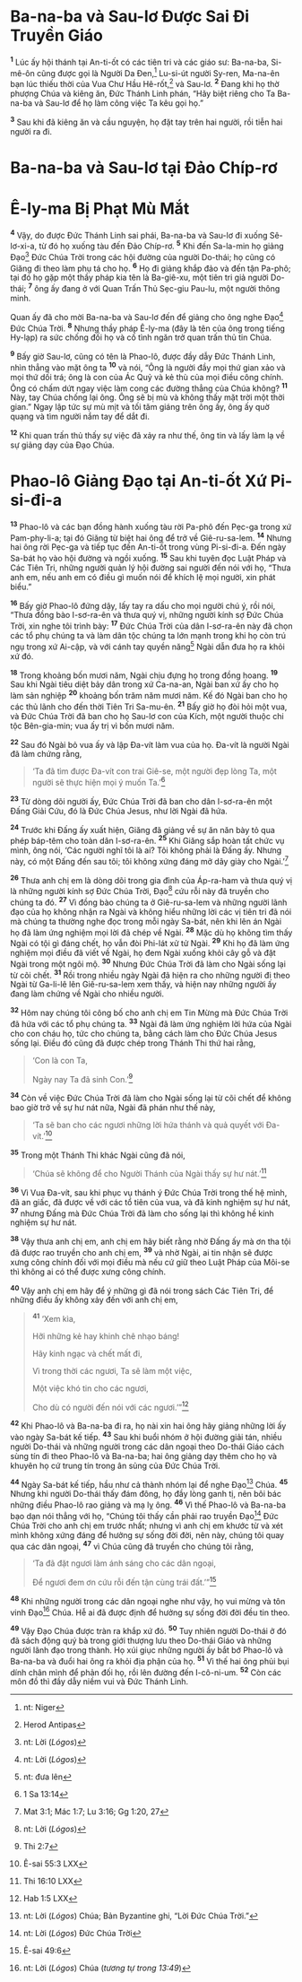 # Ba-na-ba và Sau-lơ Ðược Sai Ði Truyền Giáo

<sup><b>1</b></sup> Lúc ấy hội thánh tại An-ti-ốt có các tiên tri và các giáo sư: Ba-na-ba, Si-mê-ôn cũng được gọi là Người Da Ðen,[^1-852290ad-ddcc-4d18-a63c-be815ef3155b] Lu-si-út người Sy-ren, Ma-na-ên bạn lúc thiếu thời của Vua Chư Hầu Hê-rốt,[^2-852290ad-ddcc-4d18-a63c-be815ef3155b] và Sau-lơ. <sup><b>2</b></sup> Ðang khi họ thờ phượng Chúa và kiêng ăn, Ðức Thánh Linh phán, “Hãy biệt riêng cho Ta Ba-na-ba và Sau-lơ để họ làm công việc Ta kêu gọi họ.”

<sup><b>3</b></sup> Sau khi đã kiêng ăn và cầu nguyện, họ đặt tay trên hai người, rồi tiễn hai người ra đi.

# Ba-na-ba và Sau-lơ tại Ðảo Chíp-rơ

# Ê-ly-ma Bị Phạt Mù Mắt

<sup><b>4</b></sup> Vậy, do được Ðức Thánh Linh sai phái, Ba-na-ba và Sau-lơ đi xuống Sê-lơ-xi-a, từ đó họ xuống tàu đến Ðảo Chíp-rơ. <sup><b>5</b></sup> Khi đến Sa-la-min họ giảng Ðạo[^3-852290ad-ddcc-4d18-a63c-be815ef3155b] Ðức Chúa Trời trong các hội đường của người Do-thái; họ cũng có Giăng đi theo làm phụ tá cho họ. <sup><b>6</b></sup> Họ đi giảng khắp đảo và đến tận Pa-phô; tại đó họ gặp một thầy pháp kia tên là Ba-giê-xu, một tiên tri giả người Do-thái; <sup><b>7</b></sup> ông ấy đang ở với Quan Trấn Thủ Sẹc-giu Pau-lu, một người thông minh.

Quan ấy đã cho mời Ba-na-ba và Sau-lơ đến để giảng cho ông nghe Ðạo[^4-852290ad-ddcc-4d18-a63c-be815ef3155b] Ðức Chúa Trời. <sup><b>8</b></sup> Nhưng thầy pháp Ê-ly-ma (đây là tên của ông trong tiếng Hy-lạp) ra sức chống đối họ và cố tình ngăn trở quan trấn thủ tin Chúa.

<sup><b>9</b></sup> Bấy giờ Sau-lơ, cũng có tên là Phao-lô, được đầy dẫy Ðức Thánh Linh, nhìn thẳng vào mặt ông ta <sup><b>10</b></sup> và nói, “Ông là người đầy mọi thứ gian xảo và mọi thứ dối trá; ông là con của Ác Quỷ và kẻ thù của mọi điều công chính. Ông có chấm dứt ngay việc làm cong các đường thẳng của Chúa không? <sup><b>11</b></sup> Này, tay Chúa chống lại ông. Ông sẽ bị mù và không thấy mặt trời một thời gian.” Ngay lập tức sự mù mịt và tối tăm giáng trên ông ấy, ông ấy quờ quạng và tìm người nắm tay để dắt đi.

<sup><b>12</b></sup> Khi quan trấn thủ thấy sự việc đã xảy ra như thế, ông tin và lấy làm lạ về sự giảng dạy của Ðạo Chúa.

# Phao-lô Giảng Ðạo tại An-ti-ốt Xứ Pi-si-đi-a

<sup><b>13</b></sup> Phao-lô và các bạn đồng hành xuống tàu rời Pa-phô đến Pẹc-ga trong xứ Pam-phy-li-a; tại đó Giăng từ biệt hai ông để trở về Giê-ru-sa-lem. <sup><b>14</b></sup> Nhưng hai ông rời Pẹc-ga và tiếp tục đến An-ti-ốt trong vùng Pi-si-đi-a. Ðến ngày Sa-bát họ vào hội đường và ngồi xuống. <sup><b>15</b></sup> Sau khi tuyên đọc Luật Pháp và Các Tiên Tri, những người quản lý hội đường sai người đến nói với họ, “Thưa anh em, nếu anh em có điều gì muốn nói để khích lệ mọi người, xin phát biểu.”

<sup><b>16</b></sup> Bấy giờ Phao-lô đứng dậy, lấy tay ra dấu cho mọi người chú ý, rồi nói, “Thưa đồng bào I-sơ-ra-ên và thưa quý vị, những người kính sợ Ðức Chúa Trời, xin nghe tôi trình bày: <sup><b>17</b></sup> Ðức Chúa Trời của dân I-sơ-ra-ên này đã chọn các tổ phụ chúng ta và làm dân tộc chúng ta lớn mạnh trong khi họ còn trú ngụ trong xứ Ai-cập, và với cánh tay quyền năng[^5-852290ad-ddcc-4d18-a63c-be815ef3155b] Ngài dẫn đưa họ ra khỏi xứ đó.

<sup><b>18</b></sup> Trong khoảng bốn mươi năm, Ngài chịu đựng họ trong đồng hoang. <sup><b>19</b></sup> Sau khi Ngài tiêu diệt bảy dân trong xứ Ca-na-an, Ngài ban xứ ấy cho họ làm sản nghiệp <sup><b>20</b></sup> khoảng bốn trăm năm mươi năm. Kế đó Ngài ban cho họ các thủ lãnh cho đến thời Tiên Tri Sa-mu-ên. <sup><b>21</b></sup> Bấy giờ họ đòi hỏi một vua, và Ðức Chúa Trời đã ban cho họ Sau-lơ con của Kích, một người thuộc chi tộc Bên-gia-min; vua ấy trị vì bốn mươi năm.

<sup><b>22</b></sup> Sau đó Ngài bỏ vua ấy và lập Ða-vít làm vua của họ. Ða-vít là người Ngài đã làm chứng rằng,

> ‘Ta đã tìm được Ða-vít con trai Giê-se, một người đẹp lòng Ta, một người sẽ thực hiện mọi ý muốn Ta.’[^1@-852290ad-ddcc-4d18-a63c-be815ef3155b]

<sup><b>23</b></sup> Từ dòng dõi người ấy, Ðức Chúa Trời đã ban cho dân I-sơ-ra-ên một Ðấng Giải Cứu, đó là Ðức Chúa Jesus, như lời Ngài đã hứa.

<sup><b>24</b></sup> Trước khi Ðấng ấy xuất hiện, Giăng đã giảng về sự ăn năn bày tỏ qua phép báp-têm cho toàn dân I-sơ-ra-ên. <sup><b>25</b></sup> Khi Giăng sắp hoàn tất chức vụ mình, ông nói, ‘Các người nghĩ tôi là ai? Tôi không phải là Ðấng ấy. Nhưng này, có một Ðấng đến sau tôi; tôi không xứng đáng mở dây giày cho Ngài.’[^2@-852290ad-ddcc-4d18-a63c-be815ef3155b]

<sup><b>26</b></sup> Thưa anh chị em là dòng dõi trong gia đình của Áp-ra-ham và thưa quý vị là những người kính sợ Ðức Chúa Trời, Ðạo[^6-852290ad-ddcc-4d18-a63c-be815ef3155b] cứu rỗi này đã truyền cho chúng ta đó. <sup><b>27</b></sup> Vì đồng bào chúng ta ở Giê-ru-sa-lem và những người lãnh đạo của họ không nhận ra Ngài và không hiểu những lời các vị tiên tri đã nói mà chúng ta thường nghe đọc trong mỗi ngày Sa-bát, nên khi lên án Ngài họ đã làm ứng nghiệm mọi lời đã chép về Ngài. <sup><b>28</b></sup> Mặc dù họ không tìm thấy Ngài có tội gì đáng chết, họ vẫn đòi Phi-lát xử tử Ngài. <sup><b>29</b></sup> Khi họ đã làm ứng nghiệm mọi điều đã viết về Ngài, họ đem Ngài xuống khỏi cây gỗ và đặt Ngài trong một ngôi mộ. <sup><b>30</b></sup> Nhưng Ðức Chúa Trời đã làm cho Ngài sống lại từ cõi chết. <sup><b>31</b></sup> Rồi trong nhiều ngày Ngài đã hiện ra cho những người đi theo Ngài từ Ga-li-lê lên Giê-ru-sa-lem xem thấy, và hiện nay những người ấy đang làm chứng về Ngài cho nhiều người.

<sup><b>32</b></sup> Hôm nay chúng tôi công bố cho anh chị em Tin Mừng mà Ðức Chúa Trời đã hứa với các tổ phụ chúng ta. <sup><b>33</b></sup> Ngài đã làm ứng nghiệm lời hứa của Ngài cho con cháu họ, tức cho chúng ta, bằng cách làm cho Ðức Chúa Jesus sống lại. Ðiều đó cũng đã được chép trong Thánh Thi thứ hai rằng,

> ‘Con là con Ta,
>
> Ngày nay Ta đã sinh Con.’[^3@-852290ad-ddcc-4d18-a63c-be815ef3155b]

<sup><b>34</b></sup> Còn về việc Ðức Chúa Trời đã làm cho Ngài sống lại từ cõi chết để không bao giờ trở về sự hư nát nữa, Ngài đã phán như thế này,

> ‘Ta sẽ ban cho các ngươi những lời hứa thánh và quả quyết với Ða-vít.’[^4@-852290ad-ddcc-4d18-a63c-be815ef3155b]

<sup><b>35</b></sup> Trong một Thánh Thi khác Ngài cũng đã nói,

> ‘Chúa sẽ không để cho Người Thánh của Ngài thấy sự hư nát.’[^5@-852290ad-ddcc-4d18-a63c-be815ef3155b]

<sup><b>36</b></sup> Vì Vua Ða-vít, sau khi phục vụ thánh ý Ðức Chúa Trời trong thế hệ mình, đã an giấc, đã được về với các tổ tiên của vua, và đã kinh nghiệm sự hư nát, <sup><b>37</b></sup> nhưng Ðấng mà Ðức Chúa Trời đã làm cho sống lại thì không hề kinh nghiệm sự hư nát.

<sup><b>38</b></sup> Vậy thưa anh chị em, anh chị em hãy biết rằng nhờ Ðấng ấy mà ơn tha tội đã được rao truyền cho anh chị em, <sup><b>39</b></sup> và nhờ Ngài, ai tin nhận sẽ được xưng công chính đối với mọi điều mà nếu cứ giữ theo Luật Pháp của Môi-se thì không ai có thể được xưng công chính.

<sup><b>40</b></sup> Vậy anh chị em hãy để ý những gì đã nói trong sách Các Tiên Tri, để những điều ấy không xảy đến với anh chị em,

> <sup><b>41</b></sup> ‘Xem kìa,
>
> Hỡi những kẻ hay khinh chê nhạo báng!
>
> Hãy kinh ngạc và chết mất đi,
>
> Vì trong thời các ngươi, Ta sẽ làm một việc,
>
> Một việc khó tin cho các ngươi,
>
> Cho dù có người đến nói với các ngươi.’”[^6@-852290ad-ddcc-4d18-a63c-be815ef3155b]

<sup><b>42</b></sup> Khi Phao-lô và Ba-na-ba đi ra, họ nài xin hai ông hãy giảng những lời ấy vào ngày Sa-bát kế tiếp. <sup><b>43</b></sup> Sau khi buổi nhóm ở hội đường giải tán, nhiều người Do-thái và những người trong các dân ngoại theo Do-thái Giáo cách sùng tín đi theo Phao-lô và Ba-na-ba; hai ông giảng dạy thêm cho họ và khuyên họ cứ trung tín trong ân sủng của Ðức Chúa Trời.

<sup><b>44</b></sup> Ngày Sa-bát kế tiếp, hầu như cả thành nhóm lại để nghe Ðạo[^7-852290ad-ddcc-4d18-a63c-be815ef3155b] Chúa. <sup><b>45</b></sup> Nhưng khi người Do-thái thấy đám đông, họ đầy lòng ganh tị, nên bôi bác những điều Phao-lô rao giảng và mạ lỵ ông. <sup><b>46</b></sup> Vì thế Phao-lô và Ba-na-ba bạo dạn nói thẳng với họ, “Chúng tôi thấy cần phải rao truyền Ðạo[^8-852290ad-ddcc-4d18-a63c-be815ef3155b] Ðức Chúa Trời cho anh chị em trước nhất; nhưng vì anh chị em khước từ và xét mình không xứng đáng để hưởng sự sống đời đời, nên này, chúng tôi quay qua các dân ngoại, <sup><b>47</b></sup> vì Chúa cũng đã truyền cho chúng tôi rằng,

> ‘Ta đã đặt ngươi làm ánh sáng cho các dân ngoại,
>
> Ðể ngươi đem ơn cứu rỗi đến tận cùng trái đất.’”[^7@-852290ad-ddcc-4d18-a63c-be815ef3155b]

<sup><b>48</b></sup> Khi những người trong các dân ngoại nghe như vậy, họ vui mừng và tôn vinh Ðạo[^9-852290ad-ddcc-4d18-a63c-be815ef3155b] Chúa. Hễ ai đã được định để hưởng sự sống đời đời đều tin theo.

<sup><b>49</b></sup> Vậy Ðạo Chúa được tràn ra khắp xứ đó. <sup><b>50</b></sup> Tuy nhiên người Do-thái ở đó đã sách động quý bà trong giới thượng lưu theo Do-thái Giáo và những người lãnh đạo trong thành. Họ xúi giục những người ấy bắt bớ Phao-lô và Ba-na-ba và đuổi hai ông ra khỏi địa phận của họ. <sup><b>51</b></sup> Vì thế hai ông phủi bụi dính chân mình để phản đối họ, rồi lên đường đến I-cô-ni-um. <sup><b>52</b></sup> Còn các môn đồ thì đầy dẫy niềm vui và Ðức Thánh Linh.

[^1-852290ad-ddcc-4d18-a63c-be815ef3155b]: nt: Niger

[^2-852290ad-ddcc-4d18-a63c-be815ef3155b]: Herod Antipas

[^3-852290ad-ddcc-4d18-a63c-be815ef3155b]: nt: Lời (_Lógos_)

[^4-852290ad-ddcc-4d18-a63c-be815ef3155b]: nt: Lời (_Lógos_)

[^5-852290ad-ddcc-4d18-a63c-be815ef3155b]: nt: đưa lên

[^6-852290ad-ddcc-4d18-a63c-be815ef3155b]: nt: Lời (_Lógos_)

[^7-852290ad-ddcc-4d18-a63c-be815ef3155b]: nt: Lời (_Lógos_) Chúa; Bản Byzantine ghi, “Lời Ðức Chúa Trời.”

[^8-852290ad-ddcc-4d18-a63c-be815ef3155b]: nt: Lời (_Lógos_) Ðức Chúa Trời

[^9-852290ad-ddcc-4d18-a63c-be815ef3155b]: nt: Lời (_Lógos_) Chúa (_tương tự trong 13:49_)

[^1@-852290ad-ddcc-4d18-a63c-be815ef3155b]: 1 Sa 13:14

[^2@-852290ad-ddcc-4d18-a63c-be815ef3155b]: Mat 3:1; Mác 1:7; Lu 3:16; Gg 1:20, 27

[^3@-852290ad-ddcc-4d18-a63c-be815ef3155b]: Thi 2:7

[^4@-852290ad-ddcc-4d18-a63c-be815ef3155b]: Ê-sai 55:3 LXX

[^5@-852290ad-ddcc-4d18-a63c-be815ef3155b]: Thi 16:10 LXX

[^6@-852290ad-ddcc-4d18-a63c-be815ef3155b]: Hab 1:5 LXX

[^7@-852290ad-ddcc-4d18-a63c-be815ef3155b]: Ê-sai 49:6
